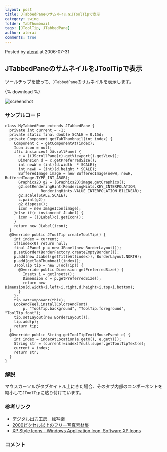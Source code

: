 ```yaml
---
layout: post
title: JTabbedPaneのサムネイルをJToolTipで表示
category: swing
folder: TabThumbnail
tags: [JToolTip, JTabbedPane]
author: aterai
comments: true
---
```


Posted by [aterai](http://terai.xrea.jp/aterai.html) at 2006-07-31

## JTabbedPaneのサムネイルをJToolTipで表示
ツールチップを使って、`JTabbedPane`のサムネイルを表示します。

{% download %}

![screenshot](https://lh4.googleusercontent.com/_9Z4BYR88imo/TQTUz8_Yw-I/AAAAAAAAAmo/wLoOmG5I3oc/s800/TabThumbnail.png)

### サンプルコード
<pre class="prettyprint"><code>class MyTabbedPane extends JTabbedPane {
  private int current = -1;
  private static final double SCALE = 0.15d;
  private Component getTabThumbnail(int index) {
    Component c = getComponentAt(index);
    Icon icon = null;
    if(c instanceof JScrollPane) {
      c = ((JScrollPane)c).getViewport().getView();
      Dimension d = c.getPreferredSize();
      int newW = (int)(d.width  * SCALE);
      int newH = (int)(d.height * SCALE);
      BufferedImage image = new BufferedImage(newW, newH, BufferedImage.TYPE_INT_ARGB);
      Graphics2D g2 = (Graphics2D)image.getGraphics();
      g2.setRenderingHint(RenderingHints.KEY_INTERPOLATION,
                RenderingHints.VALUE_INTERPOLATION_BILINEAR);
      g2.scale(SCALE,SCALE);
      c.paint(g2);
      g2.dispose();
      icon = new ImageIcon(image);
    }else if(c instanceof JLabel) {
      icon = ((JLabel)c).getIcon();
    }
    return new JLabel(icon);
  }
  @Override public JToolTip createToolTip() {
    int index = current;
    if(index&lt;0) return null;
    final JPanel p = new JPanel(new BorderLayout());
    p.setBorder(BorderFactory.createEmptyBorder());
    p.add(new JLabel(getTitleAt(index)), BorderLayout.NORTH);
    p.add(getTabThumbnail(index));
    JToolTip tip = new JToolTip() {
      @Override public Dimension getPreferredSize() {
        Insets i = getInsets();
        Dimension d = p.getPreferredSize();
        return new Dimension(d.width+i.left+i.right,d.height+i.top+i.bottom);
      }
    };
    tip.setComponent(this);
    LookAndFeel.installColorsAndFont(
        p, "ToolTip.background", "ToolTip.foreground", "ToolTip.font");
    tip.setLayout(new BorderLayout());
    tip.add(p);
    return tip;
  }
  @Override public String getToolTipText(MouseEvent e) {
    int index = indexAtLocation(e.getX(), e.getY());
    String str = (current!=index)?null:super.getToolTipText(e);
    current = index;
    return str;
  }
}
</code></pre>

### 解説
マウスカーソルがタブタイトル上にきた場合、そのタブ内部のコンポーネントを縮小して`JToolTip`に貼り付けています。

### 参考リンク
- [デジタル出力工房　絵写楽](http://www.bekkoame.ne.jp/~bootan/free2.html)
- [2000ピクセル以上のフリー写真素材集](http://sozai-free.com/)
- [XP Style Icons - Windows Application Icon, Software XP Icons](http://www.icongalore.com/)

<!-- dummy comment line for breaking list -->

### コメント
